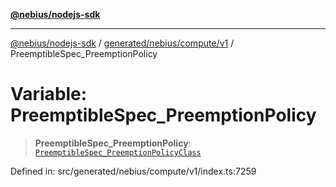 [**@nebius/nodejs-sdk**](../../../../../README.md)

---

[@nebius/nodejs-sdk](../../../../../README.md) / [generated/nebius/compute/v1](../README.md) / PreemptibleSpec_PreemptionPolicy

# Variable: PreemptibleSpec_PreemptionPolicy

> **PreemptibleSpec_PreemptionPolicy**: [`PreemptibleSpec_PreemptionPolicyClass`](../type-aliases/PreemptibleSpec_PreemptionPolicyClass.md)

Defined in: src/generated/nebius/compute/v1/index.ts:7259
